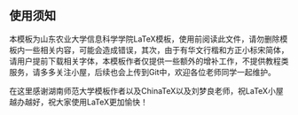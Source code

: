 ## 使用须知
本模板为山东农业大学信息科学学院LaTeX模板，使用前阅读此文件，请勿删除模板内一些相关内容，可能会造成错误，其次，由于有华文行楷和方正小标宋简体，请用户提前下载相关字体，本模板作者仅提供一些额外的增补工作，不提供教程类服务，请多多关注小屋，后续也会上传到Git中，欢迎各位老师同学一起维护。

在这里感谢湖南师范大学模板作者以及ChinaTeX以及刘梦良老师，祝LaTeX小屋越办越好，祝大家使用LaTeX更加愉快！